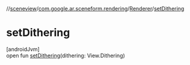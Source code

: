 //[sceneview](../../../index.md)/[com.google.ar.sceneform.rendering](../index.md)/[Renderer](index.md)/[setDithering](set-dithering.md)

# setDithering

[androidJvm]\
open fun [setDithering](set-dithering.md)(dithering: View.Dithering)
